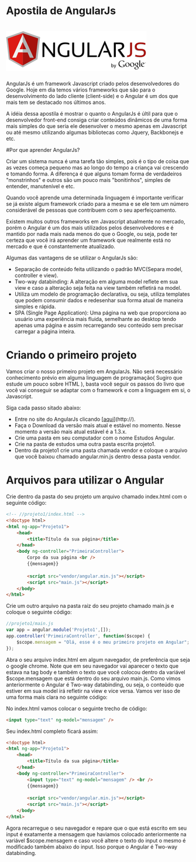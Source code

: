 Apostila de AngularJs
====
![](AngularJS-large.png)
===

AngularJs é um framework Javascript criado pelos desenvolvedores do Google.
Hoje em dia temos vários frameworks que são para o desenvolvimento do lado cliente (client-side) e o Angular é um dos que mais tem se destacado nos últimos anos.

A idéia dessa apostila é mostrar o quanto o AngularJs é últil para que o desenvolvedor front-end consiga criar conteúdos dinâmicos de uma forma mais simples do que seria ele desenvolver o mesmo apenas em Javascript ou até mesmo utilizando algumas bibliotecas como Jquery, Backbonejs e etc.

#Por que aprender AngularJs?

Criar um sistema nunca é uma tarefa tão simples, pois é o tipo de coisa que as vezes começa pequeno mas ao longo do tempo a criança vai crescendo e tomando forma. A diferença é que alguns tomam forma de verdadeiros "monstrinhos" e outros são um pouco mais "bonitinhos", simples de entender, manutenível e etc.

Quando você aprende uma determinada linguagem é importante verificar se já existe algum framework criado para a mesma e se ele tem um número considerável de pessoas que contribuem com o seu aperfeiçoamento.

Existem muitos outros frameworks em Javascript atualmente no mercado, porém o Angular é um dos mais utilizados pelos desenvolvedores e é mantido por nada mais nada menos do que o Google, ou seja, pode ter certeza que você irá aprender um framework que realmente está no mercado e que é constantemente atualizado.

Algumas das vantagens de se utilizar o AngularJs são:

* Separação de conteúdo feita utilizando o padrão MVC(Separa model, controller e view).
* Two-way databinding: A alteração em alguma model reflete em sua view e caso a alteração seja feita na view também refletirá na model.
* Utiliza um modelo de programação declarativa, ou seja, utiliza templates que podem consumir dados e redesenhar sua forma atual de maneira simples e rápida.
* SPA (Single Page Application): Uma página na web que proporciona ao usuário uma experiência mais fluida, semelhante ao desktop tendo apenas uma página e assim recarregando seu conteúdo sem precisar carregar a página inteira.

Criando o primeiro projeto
===

Vamos criar o nosso primeiro projeto em AngularJs.
Não será necessário conhecimento prévio em alguma linguagem de programação( Sugiro que estude um pouco sobre HTML ), basta você seguir os passos do livro que você vai conseguir se adaptar com o framework e com a linguagem em si, o Javascript.

Siga cada passo sitado abaixo:

* Entre no site do AngularJs clicando [[aqui](https://angularjs.org/)](http://).
* Faça o Download da versão mais atual e estável no momento. Nesse momento a versão mais atual estável é a 1.3.x.
* Crie uma pasta em seu computador com o nome Estudos Angular.
* Crie na pasta de estudos uma outra pasta escrita projeto1.
* Dentro da projeto1 crie uma pasta chamada vendor e coloque o arquivo que você baixou chamado angular.min.js dentro dessa pasta vendor.


Arquivos para utilizar o Angular
===

Crie dentro da pasta do seu projeto um arquivo chamado index.html com o seguinte código:

~~~html
<!-- //projeto1/index.html -->
<!doctype html>
<html ng-app="Projeto1">
	<head>
		<title>Título da sua página</title>
	</head>
	<body ng-controller="PrimeiraController">
		Corpo da sua página <br />
		{{mensagem}}

		<script src="vendor/angular.min.js"></script>
		<script src="main.js"></script>
	</body>
</html>
~~~

Crie um outro arquivo na pasta raiz do seu projeto chamado main.js e coloque o seguinte código:

~~~javascript
//projeto1/main.js
var app = angular.module('Projeto1',[]);
app.controller('PrimeiraController', function($scope) {
	$scope.mensagem = "Olá, esse é o meu primeiro projeto em Angular";
});
~~~

Abra o seu arquivo index.html em algum navegador, de preferência que seja o google chrome. Note que em seu navegador vai aparecer o texto que estava na tag body e também o texto que você colocou dentro da variável $scope.mensagem que está dentro do seu arquivo main.js.
Como vimos anteriormente o Angular é Two-way databinding, ou seja, o conteúdo que estiver em sua model irá refletir na view e vice versa. Vamos ver isso de uma forma mais clara no seguinte código:

No index.html vamos colocar o seguinte trecho de código:

~~~html
<input type="text" ng-model="mensagem" /> 
~~~

Seu index.html completo ficará assim:

~~~html
<!doctype html>
<html ng-app="Projeto1">
	<head>
		<title>Título da sua página</title>
	</head>
	<body ng-controller="PrimeiraController">
		<input type="text" ng-model="mensagem" /> <br />
		{{mensagem}}

		<script src="vendor/angular.min.js"></script>
		<script src="main.js"></script>
	</body>
</html>
~~~

Agora recarregue o seu navegador e repare que o que está escrito em seu input é exatamente a mensagem que haviamos colocado anteriormente na variável $scope.mensagem e caso você altere o texto do input o mesmo é modificado também abaixo do input. Isso porque o Angular é Two-way databinding.





